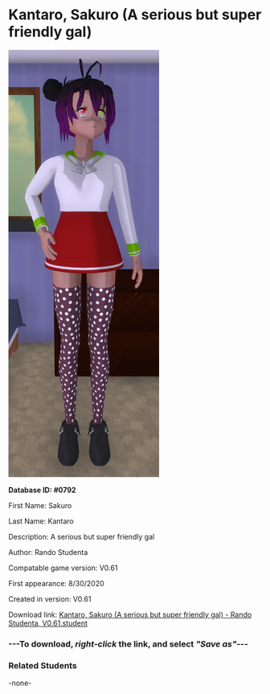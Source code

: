 # Kantaro, Sakuro (A serious but super friendly gal)

<img src="../../Files/Images/Kantaro, Sakuro (A serious but super friendly gal).png" title="Kantaro, Sakuro (A serious but super friendly gal) - Rando Studenta, V0.61">

**Database ID: #0792**

First Name: Sakuro

Last Name: Kantaro

Description: A serious but super friendly gal

Author: Rando Studenta

Compatable game version: V0.61

First appearance: 8/30/2020

Created in version: V0.61

Download link: <a href="https://raw.githubusercontent.com/Arbiter1223/Daigaku-Gurashi-Custom-Students/master/Files/Student%20Files/Kantaro%2C%20Sakuro%20(A%20serious%20but%20super%20friendly%20gal)%20-%20Rando%20Studenta%2C%20V0.61.student">Kantaro, Sakuro (A serious but super friendly gal) - Rando Studenta, V0.61.student</a>

### ---**To download, _right-click_ the link, and select _"Save as"_**---

### Related Students

-none-
